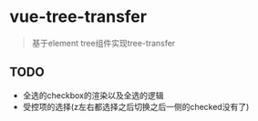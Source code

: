 # vue-tree-transfer

> 基于element tree组件实现tree-transfer

## TODO
- 全选的checkbox的渲染以及全选的逻辑
- 受控项的选择(z左右都选择之后切换之后一侧的checked没有了)